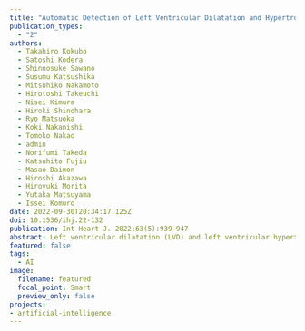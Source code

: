 ```yaml
---
title: "Automatic Detection of Left Ventricular Dilatation and Hypertrophy from Electrocardiograms Using Deep Learning"
publication_types:
  - "2"
authors:
  - Takahiro Kokubo  
  - Satoshi Kodera
  - Shinnosuke Sawano
  - Susumu Katsushika
  - Mitsuhiko Nakamoto
  - Hirotoshi Takeuchi
  - Nisei Kimura
  - Hiroki Shinohara
  - Ryo Matsuoka
  - Koki Nakanishi
  - Tomoko Nakao
  - admin
  - Norifumi Takeda
  - Katsuhito Fujiu
  - Masao Daimon
  - Hiroshi Akazawa
  - Hiroyuki Morita
  - Yutaka Matsuyama
  - Issei Komuro
date: 2022-09-30T20:34:17.125Z
doi: 10.1536/ihj.22-132
publication: Int Heart J. 2022;63(5):939-947
abstract: Left ventricular dilatation (LVD) and left ventricular hypertrophy (LVH) are risk factors for heart failure, and their detection improves heart failure screening. This study aimed to investigate the ability of deep learning to detect LVD and LVH from a 12-lead electrocardiogram (ECG). Using ECG and echocardiographic data, we developed deep learning and machine learning models to detect LVD and LVH. We also examined conventional ECG criteria for the diagnosis of LVH. We calculated the area under the receiver operating characteristic (AUROC) curve, sensitivity, specificity, and accuracy of each model and compared the performance of the models. We analyzed data for 18,954 patients (mean age (standard deviation), 64.2 (16.5) years, men, 56.7%). For the detection of LVD, the value (95% confidence interval) of the AUROC was 0.810 for the deep learning model, and this was significantly higher than that of the logistic regression and random forest methods. The AUROCs for the logistic regression and random forest methods (machine learning models) were 0.770 and 0.757, respectively. For the detection of LVH, the AUROC was 0.784 for the deep learning model, and this was significantly higher than that of the logistic regression and random forest methods and conventional ECG criteria. The AUROCs for the logistic regression and random forest methods were 0.758 and 0.716, respectively. This study suggests that deep learning is a useful method to detect LVD and LVH from 12-lead ECGs.
featured: false
tags: 
  - AI
image:
  filename: featured
  focal_point: Smart
  preview_only: false
projects: 
- artificial-intelligence
---
```

